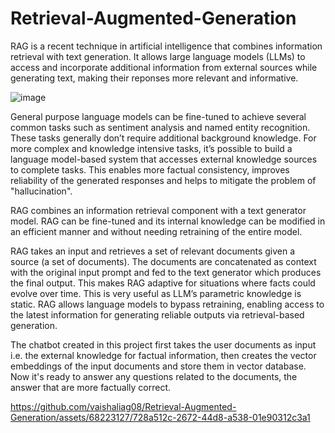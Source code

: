 # Retrieval-Augmented-Generation
RAG is a recent technique in artificial intelligence that combines information retrieval with text generation. It allows large language models (LLMs) to access and incorporate additional information from external sources while generating text, making their reponses more relevant and informative.

![image](https://github.com/vaishaliag08/Retrieval-Augmented-Generation/assets/68223127/bcd19227-9feb-48df-9b84-765d1636c6ab)

General purpose language models can be fine-tuned to achieve several common tasks such as sentiment analysis and named entity recognition. These tasks generally don’t require additional background knowledge. For more complex and knowledge intensive tasks, it’s possible to build a language model-based system that accesses external knowledge sources to complete tasks. This enables more factual consistency, improves reliability of the generated responses and helps to mitigate the problem of "hallucination".

RAG combines an information retrieval component with a text generator model. RAG can be fine-tuned and its internal knowledge can be modified in an efficient manner and without needing retraining of the entire model.

RAG takes an input and retrieves a set of relevant documents given a source (a set of documents). The documents are concatenated as context with the original input prompt and fed to the text generator which produces the final output. This makes RAG adaptive for situations where facts could evolve over time. This is very useful as LLM’s parametric knowledge is static. RAG allows language models to bypass retraining, enabling access to the latest information for generating reliable outputs via retrieval-based generation.

The chatbot created in this project first takes the user documents as input i.e. the external knowledge for factual information, then creates the vector embeddings of the input documents and store them in vector database. Now it's ready to answer any questions related to the documents, the answer that are more factually correct.

https://github.com/vaishaliag08/Retrieval-Augmented-Generation/assets/68223127/728a512c-2672-44d8-a538-01e90312c3a1



